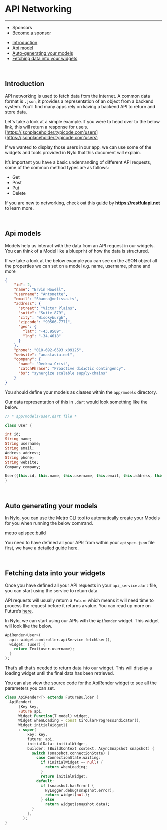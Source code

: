 # API Networking

---

- <span class="text-grey">Sponsors</span>
- [Become a sponsor](https://nylo.dev/contributions)

<a name="section-1"></a>
- [Introduction](#introduction "Introduction")
- [Api model](#api-model "API model")
- [Auto-generating your models](#auto-generating-your-models "Auto-generating your models")
- [Fetching data into your widgets](#fetching-data-into-your-widgets "Fetching data into your widgets")

<a name="introduction"></a>
<br>
## Introduction

API networking is used to fetch data from the internet. A common data format is `.json`, it provides a representation of an object from a backend system. You’ll find many apps rely on having a backend API to return and store data.

Let's take a look at a simple example.
If you were to head over to the below link, this will return a response for users.
[https://jsonplaceholder.typicode.com/users](https://jsonplaceholder.typicode.com/users)

If we wanted to display those users in our app, we can use some of the widgets and tools provided in Nylo that this document will explain.

It’s important you have a basic understanding of different API requests, some of the common method types are as follows:
- Get
- Post
- Put
- Delete

If you are new to networking, check out this [guide](https://restfulapi.net) by **https://restfulapi.net** to learn more.

<a name="api-models"></a>
<br>
## Api models

Models help us interact with the data from an API request in our widgets. You can think of a Model like a blueprint of how the data is structured.

If we take a look at the below example you can see on the JSON object all the properties we can set on a model e.g. name, username, phone and more

``` JSON
{
    "id": 2,
    "name": "Ervin Howell",
    "username": "Antonette",
    "email": "Shanna@melissa.tv",
    "address": {
      "street": "Victor Plains",
      "suite": "Suite 879",
      "city": "Wisokyburgh",
      "zipcode": "90566-7771",
      "geo": {
        "lat": "-43.9509",
        "lng": "-34.4618"
      }
    },
    "phone": "010-692-6593 x09125",
    "website": "anastasia.net",
    "company": {
      "name": "Deckow-Crist",
      "catchPhrase": "Proactive didactic contingency",
      "bs": "synergize scalable supply-chains"
    }
}
```

You should define your models as classes within the `app/models` directory. 

Our data representation of this in `.dart` would look something like the below.

``` dart
// * app/models/user.dart file *

class User {

int id;
String name;
String username;
String email;
Address address;
String phone;
String website;
Company company;

User({this.id, this.name, this.username, this.email, this.address, this.phone, this.website, this.company});
}
```

<a name="auto-generating-your-models"></a>
<br>

## Auto generating your models

In Nylo, you can use the Metro CLI tool to automatically create your Models for you when running the below command.

metro apispec:build

You need to have defined all your APIs from within your `apispec.json` file first, we have a detailed guide [here](/docs/1.x/metro#what-is-an-apispec).

<a name="fetching-data-into-your-widgets"></a>
<br>

## Fetching data into your widgets

Once you have defined all your API requests in your `api_service.dart` file, you can start using the service to return data.

API requests will usually return a `Future` which means it will need time to process the request before it returns a value. You can read up more on Future’s [here](https://dart.dev/codelabs/async-await).

In Nylo, we can start using our APIs with the `ApiRender` widget. This widget will look like the below.

``` dart
ApiRender<User>(
  api: widget.controller.apiService.fetchUser(),
  widget: (user) {
    return Text(user.username);
  }
);
```

That’s all that’s needed to return data into our widget. This will display a loading widget until the final data has been retrieved.

You can also view the source code for the ApiRender widget to see all the parameters you can set.

``` dart
class ApiRender<T> extends FutureBuilder {
  ApiRender(
      {Key key,
      Future api,
      Widget Function(T model) widget,
      Widget whenLoading = const CircularProgressIndicator(),
      Widget initialWidget})
      : super(
          key: key,
          future: api,
          initialData: initialWidget,
          builder: (BuildContext context, AsyncSnapshot snapshot) {
            switch (snapshot.connectionState) {
              case ConnectionState.waiting:
                if (initialWidget == null) {
                  return whenLoading;
                }
                return initialWidget;
              default:
                if (snapshot.hasError) {
                  NyLogger.debug(snapshot.error);
                  return widget(null);
                } else
                  return widget(snapshot.data);
            }
          },
        );
} 
```

